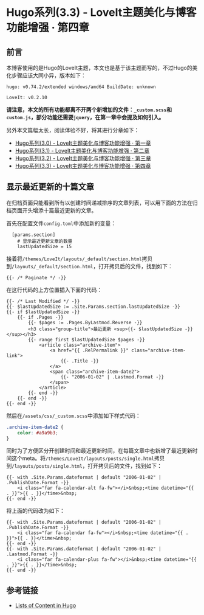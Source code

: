 # Hugo系列(3.3) - LoveIt主题美化与博客功能增强 · 第四章

## 前言

本博客使用的是Hugo的LoveIt主题，本文也是基于该主题而写的，不过Hugo的美化步骤应该大同小异，版本如下：
```
hugo: v0.74.2/extended windows/amd64 BuildDate: unknown

LoveIt: v0.2.10
```

**请注意，本文的所有功能都离不开两个新增加的文件：`_custom.scss`和`custom.js`，部分功能还需要`jquery`，在第一章中会提及如何引入。**

另外本文篇幅太长，阅读体验不好，将其进行分章如下：

* [Hugo系列(3.0) - LoveIt主题美化与博客功能增强 · 第一章](/posts/hugo-3.html/)
* [Hugo系列(3.1) - LoveIt主题美化与博客功能增强 · 第二章](/posts/hugo-3.1.html/)
* [Hugo系列(3.2) - LoveIt主题美化与博客功能增强 · 第三章](/posts/hugo-3.2.html/)
* [Hugo系列(3.3) - LoveIt主题美化与博客功能增强 · 第四章](/posts/hugo-3-3/)

<!--more-->

## 显示最近更新的十篇文章

在归档页面只能看到所有以创建时间递减排序的文章列表，可以用下面的方法在归档页面开头增添十篇最近更新的文章。

首先在配置文件`config.toml`中添加新的变量：

```
  [params.section]
    # 显示最近更新文章的数量
    lastUpdatedSize = 15
```

接着将`/themes/LoveIt/layouts/_default/section.html`拷贝到`/layouts/_default/section.html`，打开拷贝后的文件，找到如下：

```
{{- /* Paginate */ -}}
```

在这行代码的上方位置插入下面的代码：

```
{{- /* Last Modified */ -}}
{{- $lastUpdatedSize := .Site.Params.section.lastUpdatedSize -}}
{{- if $lastUpdatedSize -}}
	{{- if .Pages -}}
		{{- $pages := .Pages.ByLastmod.Reverse -}}
		<h3 class="group-title">最近更新 <sup>{{- $lastUpdatedSize -}}</sup></h3>
		{{- range first $lastUpdatedSize $pages -}}
			<article class="archive-item">
				<a href="{{ .RelPermalink }}" class="archive-item-link">
					{{- .Title -}}
				</a>
				<span class="archive-item-date2">
					{{- "2006-01-02" | .Lastmod.Format -}}
				</span>
			</article>
		{{- end -}}
	{{- end -}}
{{- end -}}
```

然后在`/assets/css/_custom.scss`中添加如下样式代码：

```css
.archive-item-date2 {
    color: #a9a9b3;
}
```

同时为了方便区分开创建时间和最近更新时间，在每篇文章中也新增了最近更新时间这个meta。将`/themes/LoveIt/layouts/posts/single.html`拷贝到`/layouts/posts/single.html`，打开拷贝后的文件，找到如下：

```
{{- with .Site.Params.dateformat | default "2006-01-02" | .PublishDate.Format -}}
    <i class="far fa-calendar-alt fa-fw"></i>&nbsp;<time datetime="{{ . }}">{{ . }}</time>&nbsp;
{{- end -}}
```

将上面的代码改为如下：

```
{{- with .Site.Params.dateformat | default "2006-01-02" | .PublishDate.Format -}}
    <i class="far fa-calendar fa-fw"></i>&nbsp;<time datetime="{{ . }}">{{ . }}</time>&nbsp;
{{- end -}}
{{- with .Site.Params.dateformat | default "2006-01-02" | .Lastmod.Format -}}
    <i class="far fa-calendar-plus fa-fw"></i>&nbsp;<time datetime="{{ . }}">{{ . }}</time>&nbsp;
{{- end -}}
```

## 参考链接

* [Lists of Content in Hugo](https://gohugo.io/templates/lists/)